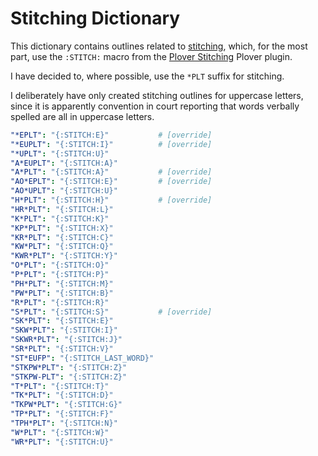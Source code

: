 # Stitching Dictionary

This dictionary contains outlines related to [stitching][], which, for the most
part, use the `:STITCH:` macro from the [Plover Stitching][] Plover plugin.

I have decided to, where possible, use the `*PLT` suffix for stitching.

I deliberately have only created stitching outlines for uppercase letters,
since it is apparently convention in court reporting that words verbally spelled
are all in uppercase letters.

```yaml
"*EPLT": "{:STITCH:E}"           # [override]
"*EUPLT": "{:STITCH:I}"          # [override]
"*UPLT": "{:STITCH:U}"
"A*EUPLT": "{:STITCH:A}"
"A*PLT": "{:STITCH:A}"           # [override]
"AO*EPLT": "{:STITCH:E}"         # [override]
"AO*UPLT": "{:STITCH:U}"
"H*PLT": "{:STITCH:H}"           # [override]
"HR*PLT": "{:STITCH:L}"
"K*PLT": "{:STITCH:K}"
"KP*PLT": "{:STITCH:X}"
"KR*PLT": "{:STITCH:C}"
"KW*PLT": "{:STITCH:Q}"
"KWR*PLT": "{:STITCH:Y}"
"O*PLT": "{:STITCH:O}"
"P*PLT": "{:STITCH:P}"
"PH*PLT": "{:STITCH:M}"
"PW*PLT": "{:STITCH:B}"
"R*PLT": "{:STITCH:R}"
"S*PLT": "{:STITCH:S}"           # [override]
"SK*PLT": "{:STITCH:E}"
"SKW*PLT": "{:STITCH:I}"
"SKWR*PLT": "{:STITCH:J}"
"SR*PLT": "{:STITCH:V}"
"ST*EUFP": "{:STITCH_LAST_WORD}"
"STKPW*PLT": "{:STITCH:Z}"
"STKPW-PLT": "{:STITCH:Z}"
"T*PLT": "{:STITCH:T}"
"TK*PLT": "{:STITCH:D}"
"TKPW*PLT": "{:STITCH:G}"
"TP*PLT": "{:STITCH:F}"
"TPH*PLT": "{:STITCH:N}"
"W*PLT": "{:STITCH:W}"
"WR*PLT": "{:STITCH:U}"
```

[Plover Stitching]: https://github.com/morinted/plover_stitching
[stitching]: http://ilovesteno.com/2015/03/12/theory-thursday-stitching/
